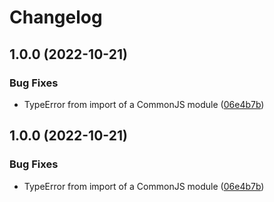 # Changelog

## 1.0.0 (2022-10-21)


### Bug Fixes

* TypeError from import of a CommonJS module ([06e4b7b](https://github.com/ethersphere/jest-serial-runner/commit/06e4b7b5038325a8e0310e5db5ba30cbd2f45cd7))

## 1.0.0 (2022-10-21)


### Bug Fixes

* TypeError from import of a CommonJS module ([06e4b7b](https://github.com/ethersphere/jest-serial-runner/commit/06e4b7b5038325a8e0310e5db5ba30cbd2f45cd7))
